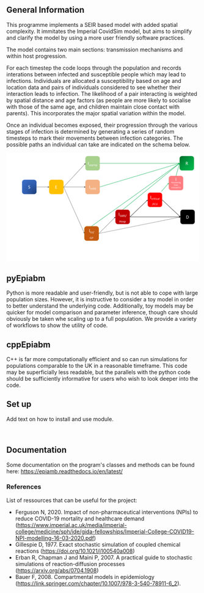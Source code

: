 
## General Information

This programme implements a SEIR based model with added spatial complexity. It immitates the Imperial CovidSim model, but aims to simplify and clarify the model by using a more user friendly software practices.

The model contains two main sections: transmission mechanisms and within host progression.

For each timestep the code loops through the population and records interations between infected and susceptible people which may lead to infections. Individuals are allocated a susceptibility based on age and location data and pairs of individuals considered to see whether their interaction leads to infection. The likelihood of a pair interacting is weighted by spatial distance and age factors (as people are more likely to socialise with those of the same age, and children maintain close contact with parents). This incorporates the major spatial variation within the model.
 
Once an individual becomes exposed, their progression through the various stages of infection is determined by generating a series of random timesteps to mark their movements between infection categories. The possible paths an individual can take are indicated on the schema below.

![SEIR model conceptualisation](./images/covidsim_schema.png)

## pyEpiabm
Python is more readable and user-friendly, but is not able to cope with large population sizes. However, it is instructive to consider a toy model in order to better understand the underlying code. Additionally, toy models may be quicker for model comparison and parameter inference, though care should obviously be taken whe scaling up to a full population. We provide a variety of workflows to show the utility of code.


## cppEpiabm
C++ is far more computationally efficient and so can run simulations for populations comparable to the UK in a reasonable timeframe. 
This code may be superficially less readable, but the parallels with the python code should be sufficiently informative for users who wish to look deeper into the code.

## Set up

Add text on how to install and use module. 

&nbsp;


## Documentation 
Some documentation on the program's classes and methods can be found here: https://epiamb.readthedocs.io/en/latest/

### References
List of ressources that can be useful for the project:
* Ferguson N, 2020. Impact  of  non-pharmaceutical  interventions (NPIs) to reduce COVID-19 mortality and healthcare demand (https://www.imperial.ac.uk/media/imperial-college/medicine/sph/ide/gida-fellowships/Imperial-College-COVID19-NPI-modelling-16-03-2020.pdf)
* Gillespie D, 1977. Exact stochastic simulation of coupled chemical reactions (https://doi.org/10.1021/j100540a008)
* Erban R, Chapman J and Maini P, 2007. A practical guide to stochastic simulations of reaction-diffusion processes (https://arxiv.org/abs/0704.1908)
* Bauer F, 2008. Compartmental models in epidemiology (https://link.springer.com/chapter/10.1007/978-3-540-78911-6_2).

